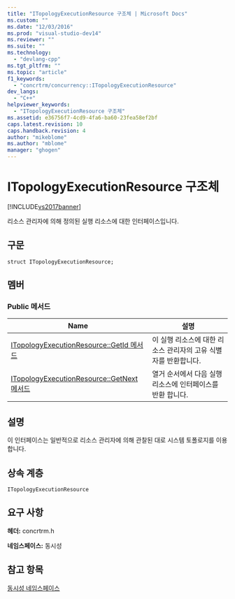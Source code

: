 ```yaml
---
title: "ITopologyExecutionResource 구조체 | Microsoft Docs"
ms.custom: ""
ms.date: "12/03/2016"
ms.prod: "visual-studio-dev14"
ms.reviewer: ""
ms.suite: ""
ms.technology: 
  - "devlang-cpp"
ms.tgt_pltfrm: ""
ms.topic: "article"
f1_keywords: 
  - "concrtrm/concurrency::ITopologyExecutionResource"
dev_langs: 
  - "C++"
helpviewer_keywords: 
  - "ITopologyExecutionResource 구조체"
ms.assetid: e36756f7-4cd9-4fa6-ba60-23fea58ef2bf
caps.latest.revision: 10
caps.handback.revision: 4
author: "mikeblome"
ms.author: "mblome"
manager: "ghogen"
---
```

# ITopologyExecutionResource 구조체
[!INCLUDE[vs2017banner](../../../assembler/inline/includes/vs2017banner.md)]

리소스 관리자에 의해 정의된 실행 리소스에 대한 인터페이스입니다.  
  
## 구문  
  
```  
struct ITopologyExecutionResource;  
```  
  
## 멤버  
  
### Public 메서드  
  
|Name|설명|  
|----------|--------|  
|[ITopologyExecutionResource::GetId 메서드](../Topic/ITopologyExecutionResource::GetId%20Method.md)|이 실행 리소스에 대한 리소스 관리자의 고유 식별자를 반환합니다.|  
|[ITopologyExecutionResource::GetNext 메서드](../Topic/ITopologyExecutionResource::GetNext%20Method.md)|열거 순서에서 다음 실행 리소스에 인터페이스를 반환 합니다.|  
  
## 설명  
 이 인터페이스는 일반적으로 리소스 관리자에 의해 관찰된 대로 시스템 토폴로지를 이용합니다.  
  
## 상속 계층  
 `ITopologyExecutionResource`  
  
## 요구 사항  
 **헤더:** concrtrm.h  
  
 **네임스페이스:** 동시성  
  
## 참고 항목  
 [동시성 네임스페이스](../../../parallel/concrt/reference/concurrency-namespace.md)